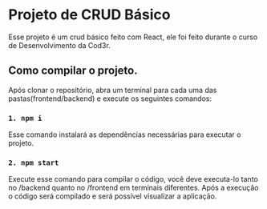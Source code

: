 # Projeto de CRUD Básico

Esse projeto é um crud básico feito com React, ele foi feito durante o curso de Desenvolvimento da Cod3r.

## Como compilar o projeto.

Após clonar o repositório, abra um terminal para cada uma das pastas(frontend/backend) e execute os seguintes comandos:

### `1. npm i`

Esse comando instalará as dependências necessárias para executar o projeto.

### `2. npm start`

Execute esse comando para compilar o código, você deve executa-lo tanto no /backend quanto no /frontend em terminais diferentes. Após a execução o código será compilado e será possível visualizar a aplicação.